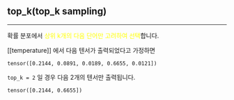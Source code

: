 
## top_k(top_k sampling)
---
확률 분포에서 <font color="#ffff00">상위 k개의 다음 단어만 고려하여 선택</font>합니다.

[[temperature]] 에서 다음 텐서가 출력되었다고 가정하면

```
tensor([0.2144, 0.0891, 0.0189, 0.6655, 0.0121])
```

`top_k = 2` 일 경우 다음 2개의 텐서만 출력됩니다.

```
tensor([0.2144, 0.6655])
```
